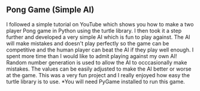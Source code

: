 ## Pong Game (Simple AI) 
I followed a simple tutorial on YouTube which shows you how to make a two player Pong game in Python using the turtle library. I then took it a step further and developed a very simple AI which is fun to play against. The AI will make mistakes and doesn't play perfectly so the game can be competitive and the human player can beat the AI if they play well enough. I spent more time than I would like to admit playing against my own AI! Random number generation is used to allow the AI to occcasionally make mistakes. The values can be easily adjusted to make the AI better or worse at the game. This was a very fun project and I really enjoyed how easy the turtle library is to use. *You will need PyGame installed to run this game.

